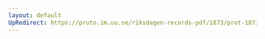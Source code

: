 ```yaml
---
layout: default
UpRedirect: https://pruto.im.uu.se/riksdagen-records-pdf/1873/prot-1873--ak--305/prot-1873--ak--305_087.pdf
---
```

